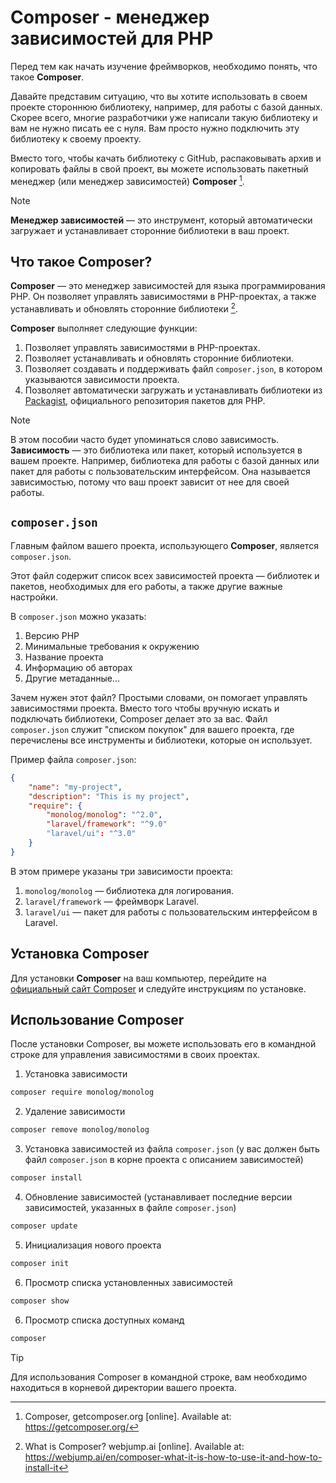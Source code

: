 # Composer - менеджер зависимостей для PHP

Перед тем как начать изучение фреймворков, необходимо понять, что такое **Composer**.

Давайте представим ситуацию, что вы хотите использовать в своем проекте стороннюю библиотеку, например, для работы с базой данных. Скорее всего, многие разработчики уже написали такую библиотеку и вам не нужно писать ее с нуля. Вам просто нужно подключить эту библиотеку к своему проекту.

Вместо того, чтобы качать библиотеку с GitHub, распаковывать архив и копировать файлы в свой проект, вы можете использовать пакетный менеджер (или менеджер зависимостей) **Composer** [^1].

> [!NOTE]
> **Менеджер зависимостей** — это инструмент, который автоматически загружает и устанавливает сторонние библиотеки в ваш проект.

## Что такое Composer?

**Composer** — это менеджер зависимостей для языка программирования PHP. Он позволяет управлять зависимостями в PHP-проектах, а также устанавливать и обновлять сторонние библиотеки [^2].

**Composer** выполняет следующие функции:

1. Позволяет управлять зависимостями в PHP-проектах.
2. Позволяет устанавливать и обновлять сторонние библиотеки.
3. Позволяет создавать и поддерживать файл `composer.json`, в котором указываются зависимости проекта.
4. Позволяет автоматически загружать и устанавливать библиотеки из [Packagist](https://packagist.org/), официального репозитория пакетов для PHP.

> [!NOTE]
> В этом пособии часто будет упоминаться слово зависимость. 
> **Зависимость** — это библиотека или пакет, который используется в вашем проекте. Например, библиотека для работы с базой данных или пакет для работы с пользовательским интерфейсом. Она называется зависимостью, потому что ваш проект зависит от нее для своей работы.

## `composer.json`

Главным файлом вашего проекта, использующего **Composer**, является `composer.json`.

Этот файл содержит список всех зависимостей проекта — библиотек и пакетов, необходимых для его работы, а также другие важные настройки.

 В `composer.json` можно указать:
   
1. Версию PHP
2. Минимальные требования к окружению
3. Название проекта
4. Информацию об авторах
5. Другие метаданные...

Зачем нужен этот файл? Простыми словами, он помогает управлять зависимостями проекта. Вместо того чтобы вручную искать и подключать библиотеки, Composer делает это за вас. Файл `composer.json` служит "списком покупок" для вашего проекта, где перечислены все инструменты и библиотеки, которые он использует.

Пример файла `composer.json`:

```json
{
    "name": "my-project",
    "description": "This is my project",
    "require": {
        "monolog/monolog": "^2.0",
        "laravel/framework": "^9.0"
        "laravel/ui": "^3.0"
    }
}
```

В этом примере указаны три зависимости проекта:

1. `monolog/monolog` — библиотека для логирования.
2. `laravel/framework` — фреймворк Laravel.
3. `laravel/ui` — пакет для работы с пользовательским интерфейсом в Laravel.

## Установка Composer

Для установки **Composer** на ваш компьютер, перейдите на [официальный сайт Composer](https://getcomposer.org/) и следуйте инструкциям по установке.

## Использование Composer

После установки Composer, вы можете использовать его в командной строке для управления зависимостями в своих проектах.

1. Установка зависимости

```bash
composer require monolog/monolog
```

2. Удаление зависимости

```bash
composer remove monolog/monolog
```

3. Установка зависимостей из файла `composer.json` (у вас должен быть файл `composer.json` в корне проекта с описанием зависимостей)

```bash
composer install
```

4. Обновление зависимостей (устанавливает последние версии зависимостей, указанных в файле `composer.json`)

```bash
composer update
```

5. Инициализация нового проекта

```bash
composer init
```

6. Просмотр списка установленных зависимостей

```bash
composer show
```

6. Просмотр списка доступных команд

```bash
composer
```

> [!TIP]
> Для использования Composer в командной строке, вам необходимо находиться в корневой директории вашего проекта.

[^1]: Composer, getcomposer.org [online]. Available at: https://getcomposer.org/
[^2]: What is Composer? webjump.ai [online]. Available at: https://webjump.ai/en/composer-what-it-is-how-to-use-it-and-how-to-install-it